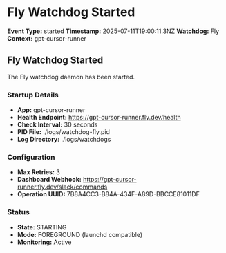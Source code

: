 # Fly Watchdog Started

**Event Type:** started
**Timestamp:** 2025-07-11T19:00:11.3NZ
**Watchdog:** Fly
**Context:** gpt-cursor-runner


## Fly Watchdog Started

The Fly watchdog daemon has been started.

### Startup Details
- **App:** gpt-cursor-runner
- **Health Endpoint:** https://gpt-cursor-runner.fly.dev/health
- **Check Interval:** 30 seconds
- **PID File:** ./logs/watchdog-fly.pid
- **Log Directory:** ./logs/watchdogs

### Configuration
- **Max Retries:** 3
- **Dashboard Webhook:** https://gpt-cursor-runner.fly.dev/slack/commands
- **Operation UUID:** 7B8A4CC3-B84A-434F-A89D-BBCCE81011DF

### Status
- **State:** STARTING
- **Mode:** FOREGROUND (launchd compatible)
- **Monitoring:** Active


